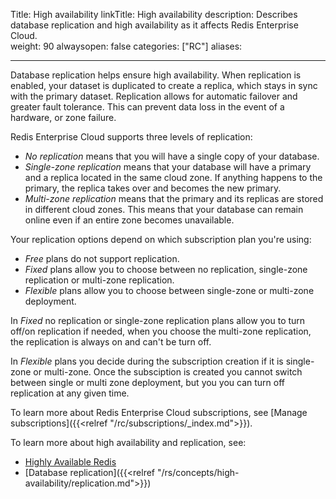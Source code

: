 Title: High availability
linkTitle: High availability
description: Describes database replication and high availability as it affects Redis Enterprise Cloud.   
weight: 90
alwaysopen: false
categories: ["RC"]
aliases: 

---

Database replication helps ensure high availability. When replication is enabled, your dataset is duplicated to create a replica, which stays in sync with the primary dataset. Replication allows for automatic failover and greater fault tolerance. This can prevent data loss in the event of a hardware, or zone failure. 

Redis Enterprise Cloud supports three levels of replication:

- _No replication_ means that you will have a single copy of your database.
- _Single-zone replication_ means that your database will have a primary and a replica located in the same cloud zone. If anything happens to the primary, the replica takes over and becomes the new primary.
- _Multi-zone replication_ means that the primary and its replicas are stored in different cloud zones. This means that your database can remain online even if an entire zone becomes unavailable.

Your replication options depend on which subscription plan you're using:

- _Free_ plans do not support replication.
- _Fixed_ plans allow you to choose between no replication, single-zone replication or multi-zone replication.
- _Flexible_ plans allow you to choose between single-zone or multi-zone deployment. 

In _Fixed_ no replication or single-zone replication plans allow you to turn off/on replication if needed, when you choose the multi-zone replication, the replication is always on and can't be turn off.

In _Flexible_ plans you decide during the subscription creation if it is single-zone or multi-zone. Once the subsciption is created you cannot switch between single or multi zone deployment, but you you can turn off replication at any given time.

To learn more about Redis Enterprise Cloud subscriptions, see [Manage subscriptions]({{<relref "/rc/subscriptions/_index.md">}}).

To learn more about high availability and replication, see:
- [Highly Available Redis](https://redislabs.com/redis-enterprise/technology/highly-available-redis/)
- [Database replication]({{<relref "/rs/concepts/high-availability/replication.md">}})
